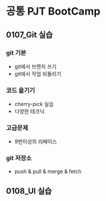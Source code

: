 # 공통 PJT BootCamp
## 0107_Git 실습
### git 기본
* git에서 브랜치 쓰기
* git에서 작업 되돌리기

### 코드 옮기기
* cherry-pick 실습
* 다양한 테크닉

### 고급문제
* 9번이상의 리베이스

### git 저장소
* push & pull & merge & fetch


## 0108_UI 실습
